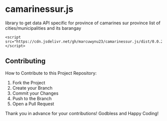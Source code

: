 # camarinessur.js

library to get data API specific for province of camarines sur province list of cities/municipalities and its barangay

```
<script src="https://cdn.jsdelivr.net/gh/marcuwynu23/camarinessur.js/dist/0.0.2/camarinessur.min.js"></script>
```
## Contributing
How to Contribute to this Project Repository:
1. Fork the Project
2. Create your Branch 
3. Commit your Changes 
4. Push to the Branch 
5. Open a Pull Request

Thank you in advance for your contributions! Godbless and Happy Coding! 
